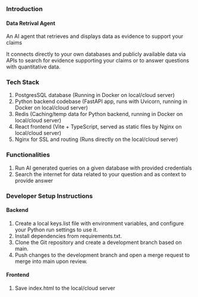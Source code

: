 ### Introduction
#### Data Retrival Agent
An AI agent that retrieves and displays data as evidence to support your claims

It connects directly to your own databases and publicly available data via APIs to 
search for evidence supporting your claims or to answer questions with quantitative data.

### Tech Stack
1. PostgresSQL database (Running in Docker on local/cloud server)
2. Python backend codebase (FastAPI app, runs with Uvicorn, running in Docker on local/cloud server)
3. Redis (Caching/temp data for Python backend, running in Docker on local/cloud server)
4. React frontend (Vite + TypeScript, served as static files by Nginx on local/cloud server)
5. Nginx for SSL and routing (Runs directly on the local/cloud server)

### Functionalities
1. Run AI generated queries on a given database with provided credentials
2. Search the internet for data related to your question and as context to provide answer


### Developer Setup Instructions
#### Backend

1.	Create a local keys.list file with environment variables, and configure your Python run settings to use it.
2.	Install dependencies from requirements.txt.
3.	Clone the Git repository and create a development branch based on main.
4.	Push changes to the development branch and open a merge request to merge into main upon review.

#### Frontend

1. Save index.html to the local/cloud server